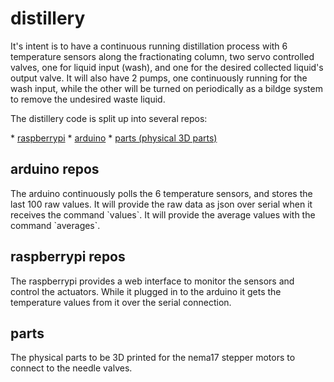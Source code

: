 # distillery
<p>
It's intent is to have a continuous running distillation process with 6 temperature sensors along the fractionating column, two servo controlled valves, one for liquid input (wash), and one for the desired collected liquid's output valve. It will also have 2 pumps, one continuously running for the wash input, while the other will be turned on periodically as a bildge system to remove the undesired waste liquid.
</p>
<p>
The distillery code is split up into several repos:
</p>
* <a href="https://github.com/joram/distillery-raspberrypi">raspberrypi</a>
* <a href="https://github.com/joram/distillery-arduino">arduino</a>
* <a href="https://github.com/joram/distillery-parts">parts (physical 3D parts)</a>

## arduino repos
<p>
The arduino continuously polls the 6 temperature sensors, and stores the last 100 raw values. It will provide the raw data as json over serial when it receives the command `values`. It will provide the average values with the command `averages`.
</p>

## raspberrypi repos
<p>
The raspberrypi provides a web interface to monitor the sensors and control the actuators. While it plugged in to the arduino it gets the temperature values from it over the serial connection.
</p>

## parts
<p>
The physical parts to be 3D printed for the nema17 stepper motors to connect to the needle valves.
</p>